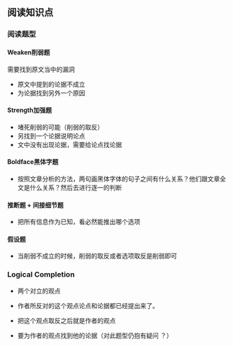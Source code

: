 ## 阅读知识点

### 阅读题型

#### Weaken削弱题

需要找到原文当中的漏洞

- 原文中提到的论据不成立
- 为论据找到另外一个原因

#### Strength加强题

- 堵死削弱的可能（削弱的取反）
- 另找到一个论据说明论点
- 文中没有出现论据，需要给论点找论据

#### Boldface黑体字题

- 按照文章分析的方法，两句画黑体字体的句子之间有什么关系？他们跟文章全文是什么关系？然后去进行逐一的判断

#### 推断题 + 间接细节题

- 把所有信息作为已知，看必然能推出哪个选项

#### 假设题

- 当削弱不成立的时候，削弱的取反或者选项取反是削弱即可

### Logical Completion

- 两个对立的观点

- 作者所反对的这个观点论点和论据都已经提出来了。

- 把这个观点取反之后就是作者的观点

- 要为作者的观点找到他的论据（对此题型仍抱有疑问    ？）